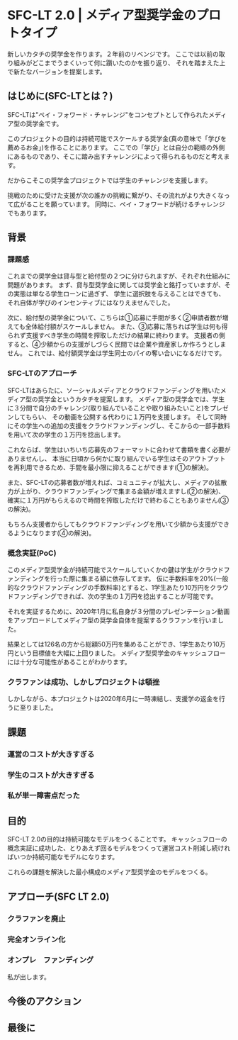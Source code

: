 # SFC-LT 2.0 | メディア型奨学金のプロトタイプ

新しいカタチの奨学金を作ります。２年前のリベンジです。
ここでは以前の取り組みがどこまでうまくいって何に躓いたのかを振り返り、
それを踏まえた上で新たなバージョンを提案します。


## はじめに(SFC-LTとは？)
SFC-LTは"ペイ・フォワード・チャレンジ"をコンセプトとして作られたメディア型の奨学金です。

このプロジェクトの目的は持続可能でスケールする奨学金(真の意味で「学びを薦めるお金」)を作ることにあります。
ここでの「学び」とは自分の範疇の外側にあるものであり、そこに踏み出すチャレンジによって得られるものだと考えます。

だからこそこの奨学金プロジェクトでは学生のチャレンジを支援します。

挑戦のために受けた支援が次の誰かの挑戦に繋がり、その流れがより大きくなって広がることを願っています。
同時に、ペイ・フォワードが続けるチャレンジでもあります。

## 背景
### 課題感
これまでの奨学金は貸与型と給付型の２つに分けられますが、それぞれ仕組みに問題があります。
まず、貸与型奨学金に関しては奨学金と銘打っていますが、その実態は単なる学生ローンに過ぎず、
学生に選択肢を与えることはできても、それ自体が学びのインセンティブにはなりえませんでした。

次に、給付型の奨学金について、こちらは①応募に手間が多く②申請者数が増えても全体給付額がスケールしません。
また、③応募に落ちれば学生は何も得られず支援すべき学生の時間を搾取しただけの結果に終わります。
支援者の側すると、④少額からの支援がしづらく民間では企業や資産家しか作ろうとしません。
これでは、給付額奨学金は学生同士のパイの奪い合いになるだけです。


### SFC-LTのアプローチ
SFC-LTはあらたに、ソーシャルメディアとクラウドファンディングを用いたメディア型の奨学金というカタチを提案します。
メディア型の奨学金では、学生に３分間で自分のチャレンジ(取り組んでいることや取り組みたいこと)をプレゼンしてもらい、
その動画を公開する代わりに１万円を支援します。
そして同時にその学生への追加の支援をクラウドファンディングし、そこからの一部手数料を用いて次の学生の１万円を捻出します。

これならば、学生はいちいち応募先のフォーマットに合わせて書類を書く必要がありませんし、
本当に日頃から何かに取り組んでいる学生はそのアウトプットを再利用できるため、手間を最小限に抑えることができます(①の解決)。

また、SFC-LTの応募者数が増えれば、コミュニティが拡大し、メディアの拡散力が上がり、クラウドファンディングで集まる金額が増えますし(②の解決)、
確実に１万円がもらえるので時間を搾取しただけで終わることもありません(③の解決)。

もちろん支援者からしてもクラウドファンディングを用いて少額から支援ができるようになります(④の解決)。


### 概念実証(PoC)
このメディア型奨学金が持続可能でスケールしていくかの鍵は学生がクラウドファンディングを行った際に集まる額に依存してます。
仮に手数料率を20%(一般的なクラウドファンディングの手数料率)とすると、1学生あたり10万円をクラウドファンディングできれば、次の学生の１万円を捻出することが可能です。

それを実証するために、2020年1月に私自身が３分間のプレゼンテーション動画をアップロードしてメディア型の奨学金自体を提案するクラファンを行いました。


結果としては126名の方から総額50万円を集めることができ、1学生あたり10万円という目標値を大幅に上回りました。
メディア型奨学金のキャッシュフローには十分な可能性があることがわかります。


### クラファンは成功、しかしプロジェクトは頓挫
しかしながら、本プロジェクトは2020年6月に一時凍結し、支援学の返金を行うに至りました。

## 課題
### 運営のコストが大きすぎる
### 学生のコストが大きすぎる
### 私が単一障害点だった

## 目的
SFC-LT 2.0の目的は持続可能なモデルをつくることです。
キャッシュフローの概念実証に成功した、とりあえず回るモデルをつくって運営コスト削減し続ければいつか持続可能なモデルになります。

これらの課題を解決した最小構成のメディア型奨学金のモデルをつくる。


## アプローチ(SFC LT 2.0)
### クラファンを廃止
### 完全オンライン化
### オンプレ　ファンディング
私が出します。


## 今後のアクション


## 最後に

